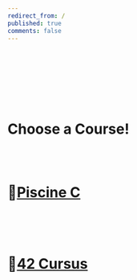 ```yaml
---
redirect_from: /
published: true
comments: false
---
```

<br><br><br><br><br><br>
# Choose a Course!
<br><br>

# 🐣[Piscine C](piscine_c)
<br><br><br>


# 🐥[42 Cursus](42_Cursus)





<br><br><br><br><br><br><br><br>

